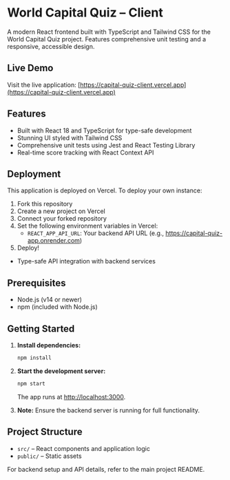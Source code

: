   
# World Capital Quiz – Client

A modern React frontend built with TypeScript and Tailwind CSS for the World Capital Quiz project. Features comprehensive unit testing and a responsive, accessible design.

## Live Demo
Visit the live application: [https://capital-quiz-client.vercel.app](https://capital-quiz-client.vercel.app)

## Features
- Built with React 18 and TypeScript for type-safe development
- Stunning UI styled with Tailwind CSS
- Comprehensive unit tests using Jest and React Testing Library
- Real-time score tracking with React Context API

## Deployment
This application is deployed on Vercel. To deploy your own instance:

1. Fork this repository
2. Create a new project on Vercel
3. Connect your forked repository
4. Set the following environment variables in Vercel:
   - `REACT_APP_API_URL`: Your backend API URL (e.g., https://capital-quiz-app.onrender.com)
5. Deploy!
- Type-safe API integration with backend services

## Prerequisites

- Node.js (v14 or newer)
- npm (included with Node.js)

## Getting Started

1. **Install dependencies:**
   ```bash
   npm install
   ```

2. **Start the development server:**
   ```bash
   npm start
   ```
   The app runs at [http://localhost:3000](http://localhost:3000).

3. **Note:** Ensure the backend server is running for full functionality.

## Project Structure

- `src/` – React components and application logic
- `public/` – Static assets

For backend setup and API details, refer to the main project README.
